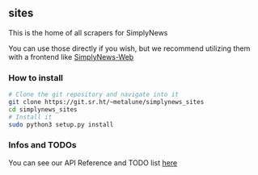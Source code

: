 ## sites

This is the home of all scrapers for SimplyNews

You can use those directly if you wish, but we recommend utilizing them
with a frontend like [SimplyNews-Web](https://codeberg.org/SimpleWeb/SimplyNews-Web)

### How to install
```sh
# Clone the git repository and navigate into it
git clone https://git.sr.ht/~metalune/simplynews_sites
cd simplynews_sites
# Install it
sudo python3 setup.py install
```

### Infos and TODOs
You can see our API Reference and TODO list [here](https://man.sr.ht/~metalune/simplynews/)
